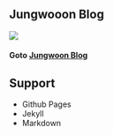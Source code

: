 ## Jungwooon Blog

![](https://cdn-images-1.medium.com/max/1800/1*wxMC3Q1fwfdU-7UdKA47gQ.png)

#### Goto [Jungwoon Blog](https://jungwoon.github.io)

## Support

- Github Pages
- Jekyll
- Markdown
